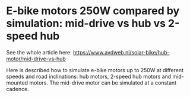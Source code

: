 # E-bike motors 250W compared by simulation: mid-drive vs hub vs 2-speed hub
See the whole article here: https://www.avdweb.nl/solar-bike/hub-motor/mid-drive-vs-hub

Here is described how to simulate e-bike motors up to 250W at different speeds and road inclinations: hub motors, 2-speed hub motors and mid-mounted motors. The mid-drive motor can be simulated at a constant cadence.
